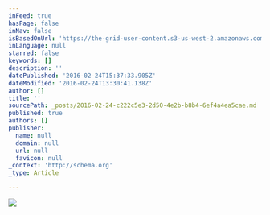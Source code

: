 ```yaml
---
inFeed: true
hasPage: false
inNav: false
isBasedOnUrl: 'https://the-grid-user-content.s3-us-west-2.amazonaws.com/5ca771e4-f1b2-43ba-ae0f-92217b8430a3.png'
inLanguage: null
starred: false
keywords: []
description: ''
datePublished: '2016-02-24T15:37:33.905Z'
dateModified: '2016-02-24T13:30:41.138Z'
author: []
title: ''
sourcePath: _posts/2016-02-24-c222c5e3-2d50-4e2b-b8b4-6ef4a4ea5cae.md
published: true
authors: []
publisher:
  name: null
  domain: null
  url: null
  favicon: null
_context: 'http://schema.org'
_type: Article

---
```

![](https://the-grid-user-content.s3-us-west-2.amazonaws.com/5ca771e4-f1b2-43ba-ae0f-92217b8430a3.png)